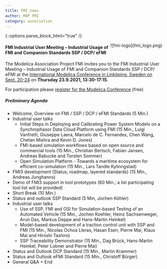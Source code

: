```yaml
---
title: FMI news
author: MAP FMI
category: association
---
```


{::options parse_block_html="true" /}

<div style="float: right">
![fmi-logo](fmi_logo.png)
</div>

#### FMI Industrial User Meeting – Industrial Usage of FMI and Companion Standards SSP / DCP/ eFMI

The Modelica Association Project FMI invites you to the FMI Industrial User Meeting – Industrial Usage of FMI and Companion Standards SSP / DCP/ eFMI  at the [International Modelica Conference in Linköping, Sweden
on Sept. 20-24](https://2021.international.conference.modelica.org/) on **Thursday 23.9.2021, 13:30-17:15.**

For participation please [register for the Modelica Conference](https://www.trippus.se/web/registration/Registration.aspx?view=registration&idcategory=AB0ILBBscfgVo6ZZ4O5u-Bx5_XkKg9Y5J_hMAXgfFYWRClh6asLWnZ_P6iGC5e3_zu9Z7Hyb5Hv_&ln=eng) (free)

##### Preliminary Agenda

* Welcome, Overview on FMI / SSP / DCP / eFMI Standards  (5 Min.)
* Industrial user talks
  *	Initial Steps in Deploying and Calibrating Power System Models on a Synchrophasor Data Cloud Platform using FMI (15 Min., Luigi Vanfretti, Giuseppe Laera, Marcelo de C. Fernandes, Chen Wang, Chetan Mishra and Kevin D. Jones)
  * FMI-based simulation workflows based on open source and commercial tools (15 Min., Christian Bertsch, Fabian Jansen, Andreas Babucke and Torsten Sommer)
  * Open Simulation Platform - Towards a maritime ecosystem for efficient co-simulation (15 Min., Lars Tandle Kylinngstad)
*	FMI3 development (Status, roadmap, layered standards) (15 Min., Andreas Junghanns)
*	Demo of FMI3 support in tool prototypes (60 Min.; a list participating tool list will be provided)
*	Short Break (10 Min.)
*	Status and outlook SSP Standard (5 Min, Jochen Köhler)
* Industrial user talks
   * Use of SSP, FMI and OSI for Simulation-based Testing of an Automated Vehicle (15 Min., Jochen Koehler, Heinz Sachsenweger, Arun Das, Markus Deppe and Hans-Martin Heinkel)
   * Model-based development of a traction control unit with SSP and FMI  (15 Min., Nicolas Ochoa Lleras, Hasan Esen, Pierre Mai, Klaus Mai and Hiroshi Tashiro)
   * SSP Traceability Demonstrator (15 Min., Dag Brück, Hans-Martin Heinkel, Peter Lobner and Pierre Mai)
*	Status and Outlook DCP Standard (15 Min., Martin Krammer)
*	Status and Outlook eFMI Standard (15 Min., Christoff Bürger)
*	General Q&A + End 
